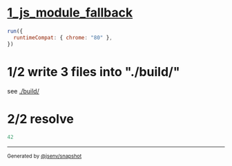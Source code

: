 # [1_js_module_fallback](../../as_js_module_build.test.mjs#L30)

```js
run({
  runtimeCompat: { chrome: "80" },
})
```

# 1/2 write 3 files into "./build/"

see [./build/](./build/)

# 2/2 resolve

```js
42
```

---

<sub>
  Generated by <a href="https://github.com/jsenv/core/tree/main/packages/independent/snapshot">@jsenv/snapshot</a>
</sub>
